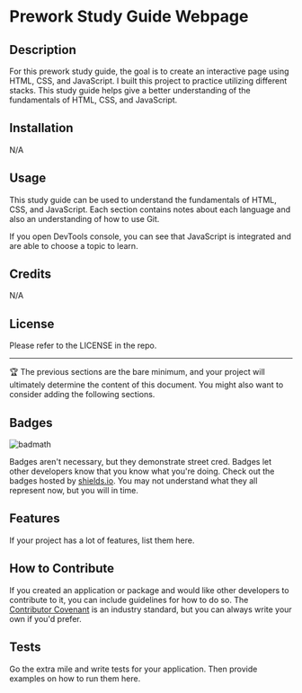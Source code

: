   # Prework Study Guide Webpage

## Description

For this prework study guide, the goal is to create an interactive page using HTML, CSS, and JavaScript. I built this project to practice utilizing different stacks. This study guide helps give a better understanding of the fundamentals of HTML, CSS, and JavaScript.


## Installation

N/A

## Usage

This study guide can be used to understand the fundamentals of HTML, CSS, and JavaScript. Each section contains notes about each language and also an understanding of how to use Git. 

If you open DevTools console, you can see that JavaScript is integrated and are able to choose a topic to learn.

## Credits

N/A

## License

Please refer to the LICENSE in the repo.

---

🏆 The previous sections are the bare minimum, and your project will ultimately determine the content of this document. You might also want to consider adding the following sections.

## Badges

![badmath](https://img.shields.io/github/languages/top/nielsenjared/badmath)

Badges aren't necessary, but they demonstrate street cred. Badges let other developers know that you know what you're doing. Check out the badges hosted by [shields.io](https://shields.io/). You may not understand what they all represent now, but you will in time.

## Features

If your project has a lot of features, list them here.

## How to Contribute

If you created an application or package and would like other developers to contribute to it, you can include guidelines for how to do so. The [Contributor Covenant](https://www.contributor-covenant.org/) is an industry standard, but you can always write your own if you'd prefer.

## Tests

Go the extra mile and write tests for your application. Then provide examples on how to run them here.